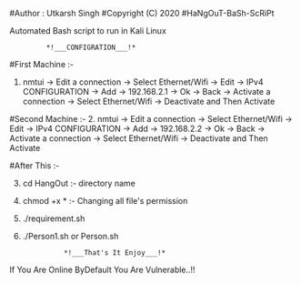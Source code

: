 #Author : Utkarsh Singh
#Copyright (C) 2020
#HaNgOuT-BaSh-ScRiPt

Automated Bash script to run in Kali Linux

			 *!___CONFIGRATION___!*
 
#First Machine :-
 1. nmtui ->  Edit a connection   -> Select Ethernet/Wifi -> Edit -> IPv4 CONFIGURATION -> Add -> 192.168.2.1 -> Ok -> Back -> Activate a connection -> Select Ethernet/Wifi -> Deactivate and Then Activate

#Second Machine :-
2.  nmtui ->  Edit a connection   -> Select Ethernet/Wifi -> Edit -> IPv4 CONFIGURATION -> Add -> 192.168.2.2 -> Ok -> Back -> Activate a connection -> Select Ethernet/Wifi -> Deactivate and Then Activate

#After This :-

 3. cd HangOut :- directory name
 4. chmod +x * :- Changing all file's permission
 5. ./requirement.sh
 6. ./Person1.sh or Person.sh

	              *!___That's It Enjoy___!*
		      
If You Are Online ByDefault You Are Vulnerable..!!		      
